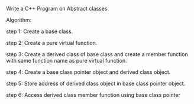 Write a C++  Program on Abstract classes 

Algorithm:

step 1: Create a base class.

step 2: Create a pure virtual function.

step 3: Create a derived class of base class and create a member function with same function name as pure virtual function.

step 4: Create a base class pointer object and derived class object.

step 5: Store address of derived class object in base class pointer object.

step 6: Access derived class member function using base class pointer
